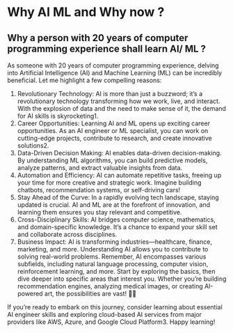 # Why AI ML and Why now ? 
## Why a person with 20 years of computer programming experience shall learn AI/ ML ?
As someone with 20 years of computer programming experience, delving into Artificial Intelligence (AI) and Machine Learning (ML) can be incredibly beneficial. Let me highlight a few compelling reasons:
1. Revolutionary Technology: AI is more than just a buzzword; it’s a revolutionary technology transforming how we work, live, and interact. With the explosion of data and the need to make sense of it, the demand for AI skills is skyrocketing1.
2. Career Opportunities: Learning AI and ML opens up exciting career opportunities. As an AI engineer or ML specialist, you can work on cutting-edge projects, contribute to research, and create innovative solutions2.
3. Data-Driven Decision Making: AI enables data-driven decision-making. By understanding ML algorithms, you can build predictive models, analyze patterns, and extract valuable insights from data.
4. Automation and Efficiency: AI can automate repetitive tasks, freeing up your time for more creative and strategic work. Imagine building chatbots, recommendation systems, or self-driving cars!
5. Stay Ahead of the Curve: In a rapidly evolving tech landscape, staying updated is crucial. AI and ML are at the forefront of innovation, and learning them ensures you stay relevant and competitive.
6. Cross-Disciplinary Skills: AI bridges computer science, mathematics, and domain-specific knowledge. It’s a chance to expand your skill set and collaborate across disciplines.
7. Business Impact: AI is transforming industries—healthcare, finance, marketing, and more. Understanding AI allows you to contribute to solving real-world problems.
Remember, AI encompasses various subfields, including natural language processing, computer vision, reinforcement learning, and more. Start by exploring the basics, then dive deeper into specific areas that interest you. Whether you’re building recommendation engines, analyzing medical images, or creating AI-powered art, the possibilities are vast! 🚀🤖

If you’re ready to embark on this journey, consider learning about essential AI engineer skills and exploring cloud-based AI services from major providers like AWS, Azure, and Google Cloud Platform3. Happy learning! 